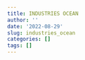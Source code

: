 ```yaml
---
title: INDUSTRIES OCEAN
author: ''
date: '2022-08-29'
slug: industries_ocean
categories: []
tags: []
---
```


